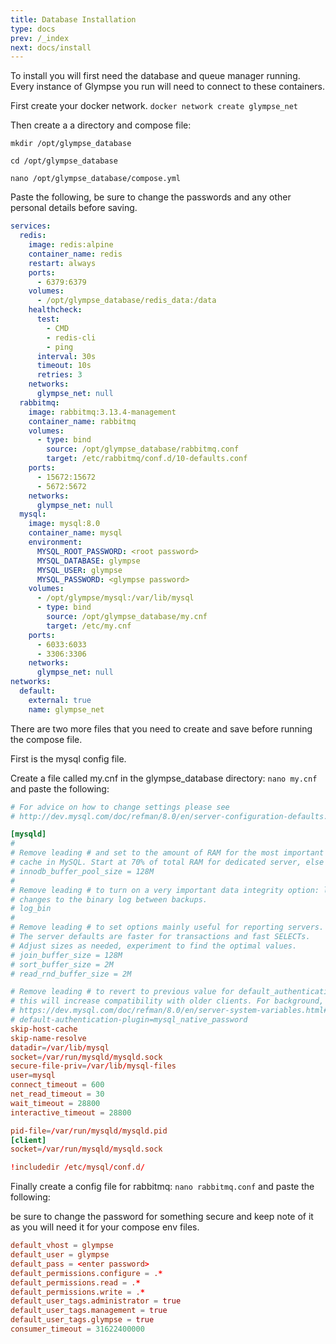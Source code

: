 ```yaml
---
title: Database Installation
type: docs
prev: /_index
next: docs/install
---
```




To install you will first need the database and queue manager running. Every instance of Glympse you run will need to connect to these containers. 

First create your docker network. `docker network create glympse_net`

Then create a a directory and compose file:
```
mkdir /opt/glympse_database

cd /opt/glympse_database

nano /opt/glympse_database/compose.yml
```

Paste the following, be sure to change the passwords and any other personal details before saving. 

```yaml {filename="compose.yml"}
services:
  redis:
    image: redis:alpine
    container_name: redis
    restart: always
    ports:
      - 6379:6379
    volumes:
      - /opt/glympse_database/redis_data:/data
    healthcheck:
      test:
        - CMD
        - redis-cli
        - ping
      interval: 30s
      timeout: 10s
      retries: 3
    networks:
      glympse_net: null      
  rabbitmq:
    image: rabbitmq:3.13.4-management
    container_name: rabbitmq
    volumes:
      - type: bind
        source: /opt/glympse_database/rabbitmq.conf
        target: /etc/rabbitmq/conf.d/10-defaults.conf
    ports:
      - 15672:15672
      - 5672:5672
    networks:
      glympse_net: null      
  mysql:
    image: mysql:8.0
    container_name: mysql
    environment:
      MYSQL_ROOT_PASSWORD: <root password>
      MYSQL_DATABASE: glympse
      MYSQL_USER: glympse
      MYSQL_PASSWORD: <glympse password>
    volumes:
      - /opt/glympse/mysql:/var/lib/mysql
      - type: bind
        source: /opt/glympse_database/my.cnf
        target: /etc/my.cnf
    ports:
      - 6033:6033
      - 3306:3306
    networks:
      glympse_net: null
networks:
  default:
    external: true
    name: glympse_net
```
There are two more files that you need to create and save before running the compose file. 

First is the mysql config file. 

Create a file called my.cnf in the glympse_database directory: `nano my.cnf` and paste the following:

```conf {filename="my.cnf"}
# For advice on how to change settings please see
# http://dev.mysql.com/doc/refman/8.0/en/server-configuration-defaults.html

[mysqld]
#
# Remove leading # and set to the amount of RAM for the most important data
# cache in MySQL. Start at 70% of total RAM for dedicated server, else 10%.
# innodb_buffer_pool_size = 128M
#
# Remove leading # to turn on a very important data integrity option: logging
# changes to the binary log between backups.
# log_bin
#
# Remove leading # to set options mainly useful for reporting servers.
# The server defaults are faster for transactions and fast SELECTs.
# Adjust sizes as needed, experiment to find the optimal values.
# join_buffer_size = 128M
# sort_buffer_size = 2M
# read_rnd_buffer_size = 2M

# Remove leading # to revert to previous value for default_authentication_plugin,
# this will increase compatibility with older clients. For background, see:
# https://dev.mysql.com/doc/refman/8.0/en/server-system-variables.html#sysvar_default_authentication_plugin
# default-authentication-plugin=mysql_native_password
skip-host-cache
skip-name-resolve
datadir=/var/lib/mysql
socket=/var/run/mysqld/mysqld.sock
secure-file-priv=/var/lib/mysql-files
user=mysql
connect_timeout = 600
net_read_timeout = 30
wait_timeout = 28800
interactive_timeout = 28800

pid-file=/var/run/mysqld/mysqld.pid
[client]
socket=/var/run/mysqld/mysqld.sock

!includedir /etc/mysql/conf.d/

```

Finally create a config file for rabbitmq: `nano rabbitmq.conf` and paste the following:

be sure to change the password for something secure and keep note of it as you will need it for your compose env files. 

```conf {filename="rabbitmq.conf"}
default_vhost = glympse
default_user = glympse
default_pass = <enter password>
default_permissions.configure = .*
default_permissions.read = .*
default_permissions.write = .*
default_user_tags.administrator = true
default_user_tags.management = true
default_user_tags.glympse = true
consumer_timeout = 31622400000
```